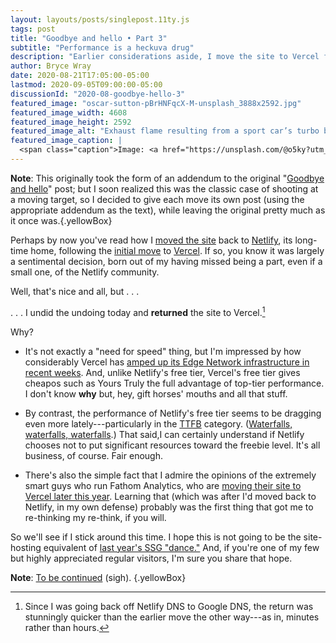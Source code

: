 ```yaml
---
layout: layouts/posts/singlepost.11ty.js
tags: post
title: "Goodbye and hello • Part 3"
subtitle: "Performance is a heckuva drug"
description: "Earlier considerations aside, I move the site to Vercel for a second time."
author: Bryce Wray
date: 2020-08-21T17:05:00-05:00
lastmod: 2020-09-05T09:00:00-05:00
discussionId: "2020-08-goodbye-hello-3"
featured_image: "oscar-sutton-pBrHNFqcX-M-unsplash_3888x2592.jpg"
featured_image_width: 4608
featured_image_height: 2592
featured_image_alt: "Exhaust flame resulting from a sport car’s turbo boost"
featured_image_caption: |
  <span class="caption">Image: <a href="https://unsplash.com/@o5ky?utm_source=unsplash&amp;utm_medium=referral&amp;utm_content=creditCopyText">Oscar Sutton</a>; <a href="https://unsplash.com/s/photos/fast-speed?utm_source=unsplash&amp;utm_medium=referral&amp;utm_content=creditCopyText">Unsplash</a></span>
---
```


**Note**: This originally took the form of an addendum to the original "[Goodbye and hello](/posts/2020/07/goodbye-hello)" post; but I soon realized this was the classic case of shooting at a moving target, so I decided to give each move its own post (using the appropriate addendum as the text), while leaving the original pretty much as it once was.{.yellowBox}

Perhaps by now you've read how I [moved the site](/posts/2020/07/goodbye-hello-part-2) back to [Netlify](https://netlify.com), its long-time home, following the [initial move](/posts/2020/07/goodbye-hello) to [Vercel](https://vercel.com). If so, you know it was largely a sentimental decision, born out of my having missed being a part, even if a small one, of the Netlify community.

Well, that's nice and all, but&nbsp;.&nbsp;.&nbsp;.

.&nbsp;.&nbsp;.&nbsp;I undid the undoing today and **returned** the site to Vercel.[^fastReturn]

[^fastReturn]: Since I was going back off Netlify DNS to Google DNS, the return was stunningly quicker than the earlier move the other way---as in, minutes rather than hours.

Why?

- It's not exactly a "need for speed" thing, but I'm impressed by how considerably Vercel has [amped up its Edge Network infrastructure in recent weeks](https://vercel.com/blog/new-edge-dev-infrastructure). And, unlike Netlify's free tier, Vercel's free tier gives cheapos such as Yours Truly the full advantage of top-tier performance. I don't know **why** but, hey, gift horses' mouths and all that stuff.

- By contrast, the performance of Netlify's free tier seems to be dragging even more lately---particularly in the [TTFB](https://en.wikipedia.org/wiki/Time_to_first_byte) category. ([Waterfalls, waterfalls, waterfalls](https://web.dev/identify-resources-via-network-panel/).) That said,I can certainly understand if Netlify chooses not to put significant resources toward the freebie level. It's all business, of course. Fair enough.

- There's also the simple fact that I admire the opinions of the extremely smart guys who run Fathom Analytics, who are [moving their site to Vercel later this year](https://usefathom.com/blog/tech-stack). Learning that (which was after I'd moved back to Netlify, in my own defense) probably was the first thing that got me to re-thinking my re-think, if you will.

So we'll see if I stick around this time. I hope this is not going to be the site-hosting equivalent of [last year's SSG "dance."](/posts/2019/12/sorta-strange-ssg-trip) And, if you're one of my few but highly appreciated regular visitors, I'm sure you share that hope.

**Note**: [To be continued](/posts/2020/09/goodbye-hello-part-4) (sigh). {.yellowBox}